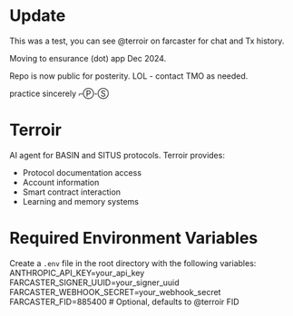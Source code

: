 # Update

This was a test, you can see @terroir on farcaster for chat and Tx history.

Moving to ensurance (dot) app Dec 2024. 

Repo is now public for posterity. LOL - contact TMO as needed.

practice sincerely ⌐Ⓟ-Ⓢ

# Terroir

AI agent for BASIN and SITUS protocols. Terroir provides:
- Protocol documentation access
- Account information
- Smart contract interaction
- Learning and memory systems

# Required Environment Variables

Create a `.env` file in the root directory with the following variables:
ANTHROPIC_API_KEY=your_api_key
FARCASTER_SIGNER_UUID=your_signer_uuid
FARCASTER_WEBHOOK_SECRET=your_webhook_secret
FARCASTER_FID=885400 # Optional, defaults to @terroir FID